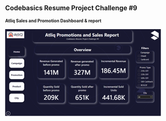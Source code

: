 ## Codebasics Resume Project Challenge #9
#### Atliq Sales and Promotion Dashboard & report

<p>
  <img src="https://github.com/ash200309/Codebasics_challenge_9/blob/main/cover.png">
</p>
